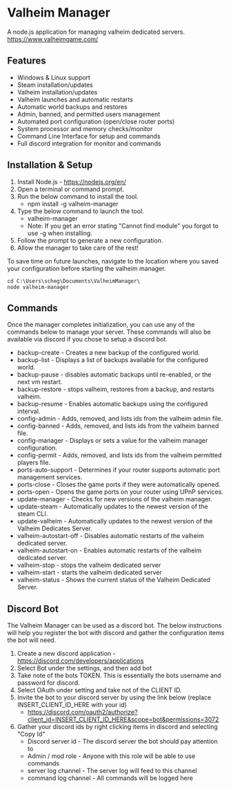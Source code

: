 
# Valheim Manager
A node.js application for managing valheim dedicated servers.
https://www.valheimgame.com/

## Features
   - Windows & Linux support
   - Steam installation/updates
   - Valheim installation/updates
   - Valheim launches and automatic restarts
   - Automatic world backups and restores
   - Admin, banned, and permitted users management
   - Automated port configuration (open/close router ports)
   - System processor and memory checks/monitor
   - Command Line Interface for setup and commands
   - Full discord integration for monitor and commands

## Installation & Setup

1. Install Node.js - https://nodejs.org/en/
2. Open a terminal or command prompt.
3. Run the below command to install the tool.
    - npm install -g valheim-manager
4. Type the below command to launch the tool.
    - valheim-manager
    - Note: If you get an error stating "Cannot find module" you forgot to use -g when installing.
5. Follow the prompt to generate a new configuration. 
6. Allow the manager to take care of the rest! 

To save time on future launches, navigate to the location where you saved your configuration before starting the valheim manager.
```
cd C:\Users\scheg\Documents\ValheimManager\
node valheim-manager
```

## Commands
Once the manager completes initialization, you can use any of the commands below to manage your server. These commands will also be available via discord if you chose to setup a discord bot. 

 - backup-create - Creates a new backup of the configured world.
 - backup-list - Displays a list of backups available for the configured world.
 - backup-pause - disables automatic backups until re-enabled, or the next vm restart.
 - backup-restore - stops valheim, restores from a backup, and restarts valheim.
 - backup-resume - Enables automatic backups using the configured interval.
 - config-admin - Adds, removed, and lists ids from the valheim admin file.
 - config-banned - Adds, removed, and lists ids from the valheim banned file.
 - config-manager - Displays or sets a value for the valheim manager configuration.
 - config-permit - Adds, removed, and lists ids from the valheim permitted players file.
 - ports-auto-support - Determines if your router supports automatic port management services.
 - ports-close - Closes the game ports if they were automatically opened.
 - ports-open - Opens the game ports on your router using UPnP services.
 - update-manager - Checks for new versions of the valheim manager.
 - update-steam - Automatically updates to the newest version of the steam CLI.
 - update-valheim - Automatically updates to the newest version of the Valheim Dedicates Server.
 - valheim-autostart-off - Disables automatic restarts of the valheim dedicated server.
 - valheim-autostart-on - Enables automatic restarts of the valheim dedicated server.
 - valheim-stop - stops the valheim dedicated server
 - valheim-start - starts the valheim dedicated server
 - valheim-status - Shows the current status of the Valheim Dedicated Server.

## Discord Bot
The Valheim Manager can be used as a discord bot. The below instructions will help you register the bot with discord and gather the configuration items the bot will need.

1. Create a new discord application - https://discord.com/developers/applications
2. Select Bot under the settings, and then add bot
3. Take note of the bots TOKEN. This is essentially the bots username and password for discord.
4. Select OAuth under setting and take not of the CLIENT ID.
5. Invite the bot to your discord server by using the link below (replace INSERT_CLIENT_ID_HERE with your id)
    - https://discord.com/oauth2/authorize?client_id=INSERT_CLIENT_ID_HERE&scope=bot&permissions=3072
6. Gather your discord ids by right clicking items in discord and selecting "Copy Id"
    - Discord server id - The discord server the bot should pay attention to
    - Admin / mod role - Anyone with this role will be able to use commands
    - server log channel - The server log will feed to this channel
    - command log channel - All commands will be logged here

